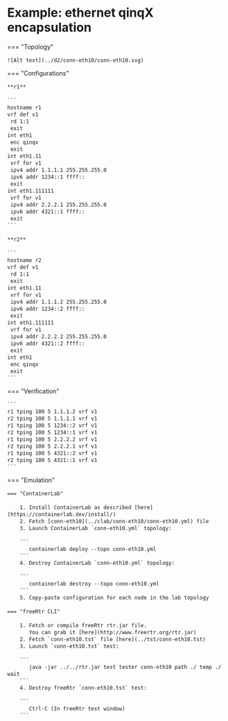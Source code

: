 # Example: ethernet qinqX encapsulation

=== "Topology"

    ![Alt text](../d2/conn-eth10/conn-eth10.svg)

=== "Configurations"

    **r1**

    ```
    hostname r1
    vrf def v1
     rd 1:1
     exit
    int eth1
     enc qinqx
     exit
    int eth1.11
     vrf for v1
     ipv4 addr 1.1.1.1 255.255.255.0
     ipv6 addr 1234::1 ffff::
     exit
    int eth1.111111
     vrf for v1
     ipv4 addr 2.2.2.1 255.255.255.0
     ipv6 addr 4321::1 ffff::
     exit
    ```

    **r2**

    ```
    hostname r2
    vrf def v1
     rd 1:1
     exit
    int eth1.11
     vrf for v1
     ipv4 addr 1.1.1.2 255.255.255.0
     ipv6 addr 1234::2 ffff::
     exit
    int eth1.111111
     vrf for v1
     ipv4 addr 2.2.2.2 255.255.255.0
     ipv6 addr 4321::2 ffff::
     exit
    int eth1
     enc qinqx
     exit
    ```

=== "Verification"

    ```
    r1 tping 100 5 1.1.1.2 vrf v1
    r2 tping 100 5 1.1.1.1 vrf v1
    r1 tping 100 5 1234::2 vrf v1
    r2 tping 100 5 1234::1 vrf v1
    r1 tping 100 5 2.2.2.2 vrf v1
    r2 tping 100 5 2.2.2.1 vrf v1
    r1 tping 100 5 4321::2 vrf v1
    r2 tping 100 5 4321::1 vrf v1
    ```

=== "Emulation"

    === "ContainerLab"

        1. Install ContainerLab as described [here](https://containerlab.dev/install/)  
        2. Fetch [conn-eth10](../clab/conn-eth10/conn-eth10.yml) file  
        3. Launch ContainerLab `conn-eth10.yml` topology:  

        ```
           containerlab deploy --topo conn-eth10.yml  
        ```
        4. Destroy ContainerLab `conn-eth10.yml` topology:  

        ```
           containerlab destroy --topo conn-eth10.yml  
        ```
        5. Copy-paste configuration for each node in the lab topology

    === "freeRtr CLI"

        1. Fetch or compile freeRtr rtr.jar file.  
           You can grab it [here](http://www.freertr.org/rtr.jar)  
        2. Fetch `conn-eth10.tst` file [here](../tst/conn-eth10.tst)  
        3. Launch `conn-eth10.tst` test:  

        ```
           java -jar ../../rtr.jar test tester conn-eth10 path ./ temp ./ wait
        ```
        4. Destroy freeRtr `conn-eth10.tst` test:  

        ```
           Ctrl-C (In freeRtr test window)
        ```

